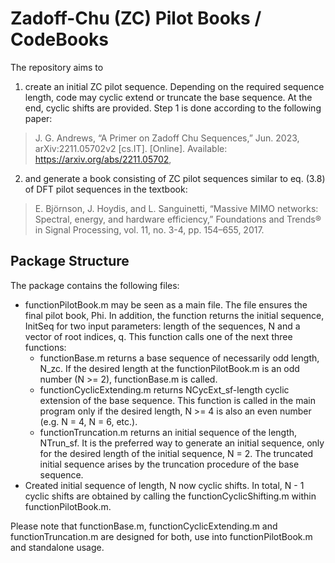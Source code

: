 Zadoff-Chu (ZC) Pilot Books / CodeBooks
==================

The repository aims to

1. create an initial ZC pilot sequence. Depending on the required sequence length, code may cyclic extend or truncate the base sequence. At the end, cyclic shifts are provided. Step 1 is done according to the following paper:

> J. G. Andrews, “A Primer on Zadoff Chu Sequences,” Jun. 2023, arXiv:2211.05702v2 [cs.IT]. [Online]. Available: https://arxiv.org/abs/2211.05702,

2. and generate a book consisting of ZC pilot sequences similar to eq. (3.8) of DFT pilot sequences in the textbook:

> E. Björnson, J. Hoydis, and L. Sanguinetti, “Massive MIMO networks: Spectral, energy, and hardware efficiency,” Foundations and Trends® in Signal Processing, vol. 11, no. 3-4, pp. 154–655, 2017.

## Package Structure

The package contains the following files:
- functionPilotBook.m may be seen as a main file. The file ensures the final pilot book, Phi. In addition, the function returns the initial sequence, InitSeq for two input parameters: length of the sequences, N and a vector of root indices, q. This function calls one of the next three functions:
  - functionBase.m returns a base sequence of necessarily odd length, N_zc. If the desired length at the functionPilotBook.m is an odd number (N >= 2), functionBase.m is called.
  - functionCyclicExtending.m returns NCycExt_sf-length cyclic extension of the base sequence. This function is called in the main program only if the desired length, N >= 4 is also an even number (e.g. N = 4, N = 6, etc.).
  - functionTruncation.m returns an initial sequence of the length, NTrun_sf. It is the preferred way to generate an initial sequence, only for the desired length of the initial sequence, N = 2. The truncated initial sequence arises by the truncation procedure of the base sequence.
 - Created initial sequence of length, N now cyclic shifts. In total, N - 1 cyclic shifts are obtained by calling the functionCyclicShifting.m within functionPilotBook.m.

 Please note that functionBase.m, functionCyclicExtending.m and functionTruncation.m are designed for both, use into functionPilotBook.m and standalone usage.
